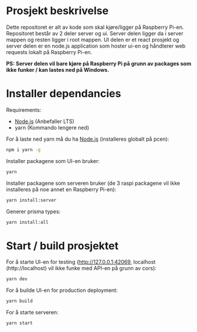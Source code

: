 # Prosjekt beskrivelse
Dette repositoret er alt av kode som skal kjøre/ligger på Raspberry Pi-en. Repositoret består av 2 deler server og ui. Server delen ligger da i server mappen og resten ligger i root mappen. UI delen er et react prosjekt og server delen er en node.js application som hoster ui-en og håndterer web requests lokalt på Raspberry Pi-en.

**PS: Server delen vil bare kjøre på Raspberry Pi på grunn av packages som ikke funker / kan lastes ned på Windows.** 

# Installer dependancies

Requirements:
- [Node.js](https://nodejs.org) (Anbefaller LTS)
- yarn (Kommando lengere ned)

For å laste ned yarn må du ha [Node.js](https://nodejs.org) (installeres globalt på pcen):
```bash
npm i yarn -g
```

Installer packagene som UI-en bruker:
```bash
yarn
```

Installer packagene som serveren bruker (de 3 raspi packagene vil ikke installeres på noe annet en Raspberry Pi-en):
```bash
yarn install:server
```

Generer prisma types:
```bash
yarn install:all
```

# Start / build prosjektet
For å starte UI-en for testing (http://127.0.0.1:42069, localhost (http://localhost) vil ikke funke med API-en på grunn av cors):
```bash
yarn dev
```

For å builde UI-en for production deployment:
```bash
yarn build
```

For å starte serveren:
```bash
yarn start
```
